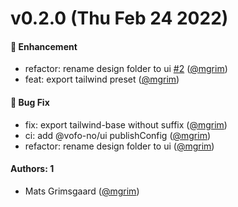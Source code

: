 # v0.2.0 (Thu Feb 24 2022)

#### 🚀 Enhancement

- refactor: rename design folder to ui [#2](https://github.com/vofo-no/web/pull/2) ([@mgrim](https://github.com/mgrim))
- feat: export tailwind preset ([@mgrim](https://github.com/mgrim))

#### 🐛 Bug Fix

- fix: export tailwind-base without suffix ([@mgrim](https://github.com/mgrim))
- ci: add @vofo-no/ui publishConfig ([@mgrim](https://github.com/mgrim))
- refactor: rename design folder to ui ([@mgrim](https://github.com/mgrim))

#### Authors: 1

- Mats Grimsgaard ([@mgrim](https://github.com/mgrim))
